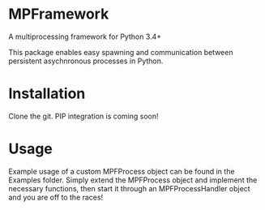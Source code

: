 # MPFramework
A multiprocessing framework for Python 3.4+

This package enables easy spawning and communication between persistent asychnronous processes in Python.

# Installation
Clone the git. PIP integration is coming soon!

# Usage
Example usage of a custom MPFProcess object can be found in the Examples folder. Simply extend the MPFProcess object and implement the necessary functions, then start it through an MPFProcessHandler object and you are off to the races!
